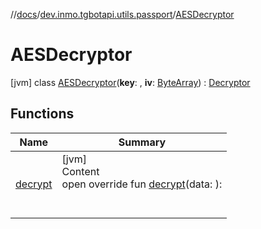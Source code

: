 //[docs](../../../index.md)/[dev.inmo.tgbotapi.utils.passport](../index.md)/[AESDecryptor](index.md)



# AESDecryptor  
 [jvm] class [AESDecryptor](index.md)(**key**: , **iv**: [ByteArray](https://kotlinlang.org/api/latest/jvm/stdlib/kotlin/-byte-array/index.html)) : [Decryptor](../-decryptor/index.md)   


## Functions  
  
|  Name |  Summary | 
|---|---|
| <a name="dev.inmo.tgbotapi.utils.passport/AESDecryptor/decrypt/#kotlin.ByteArray/PointingToDeclaration/"></a>[decrypt](decrypt.md)| <a name="dev.inmo.tgbotapi.utils.passport/AESDecryptor/decrypt/#kotlin.ByteArray/PointingToDeclaration/"></a>[jvm]  <br>Content  <br>open override fun [decrypt](decrypt.md)(data: ):   <br><br><br>|

